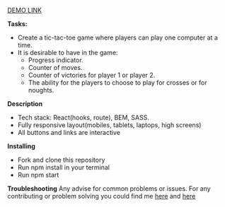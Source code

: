 [DEMO LINK](https://KirillLutsenko.github.io/tic-tac-toe/)

**Tasks:** 

- Create a tic-tac-toe game where players can play one computer at a time.
- It is desirable to have in the game:
  - Progress indicator.
  - Counter of moves.
  - Counter of victories for player 1 or player 2.
  - The ability for the players to choose to play for crosses or for noughts.


**Description**
- Tech stack: React(hooks, route), BEM, SASS.
- Fully responsive layout(mobiles, tablets, laptops, high screens)
- All buttons and links are interactive

**Installing**
- Fork and clone this repository
- Run npm install in your terminal
- Run npm start

**Troubleshooting**
Any advise for common problems or issues. For any contributing or problem solving you could find me [here](https://www.linkedin.com/in/kirill-lutsenko-1ab7621bb/) and [here](https://join.skype.com/invite/pmxOlX8nMhpq)
